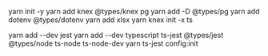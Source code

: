 yarn init -y
yarn add knex @types/knex pg
yarn add -D @types/pg
yarn add dotenv @types/dotenv
 yarn add xlsx 
yarn knex init -x ts

yarn add --dev jest
yarn add --dev typescript ts-jest @types/jest @types/node ts-node ts-node-dev
yarn ts-jest config:init


<!-- import dotenv from "dotenv";
dotenv.config();

module.exports = {
  development: {
    client: "postgresql",
    connection: {
      database: process.env.DB_NAME,
      user: process.env.DB_USERNAME,
      password: process.env.DB_PASSWORD,
    },
    pool: {
      min: 2,
      max: 10,
    },
    migrations: {
      tableName: "knex_migrations",
    },
  },

  staging: {
    //...
  },

  production: {
    //...
  },
}; -->